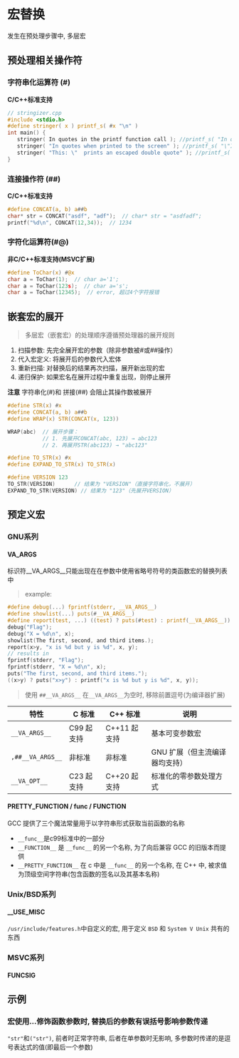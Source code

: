 # 宏替换

发生在预处理步骤中, 多层宏

## 预处理相关操作符

### 字符串化运算符 (#)

**C/C++标准支持**

```C
// stringizer.cpp
#include <stdio.h>
#define stringer( x ) printf_s( #x "\n" )
int main() {
   stringer( In quotes in the printf function call ); //printf_s( "In quotes in the printf function call" "\n" );
   stringer( "In quotes when printed to the screen" ); //printf_s( "\"In quotes when printed to the screen\"" "\n" );
   stringer( "This: \"  prints an escaped double quote" ); //printf_s( "\"This: \\\" prints an escaped double quote\"" "\n" );
}
```

### 连接操作符 (##)

**C/C++标准支持**

```c
#define CONCAT(a, b) a##b
char* str = CONCAT("asdf", "adf");  // char* str = "asdfadf";
printf("%d\n", CONCAT(12,34));  // 1234
```

### 字符化运算符(#@)

**非C/C++标准支持(MSVC扩展)**

```c
#define ToChar(x) #@x
char a = ToChar(1);  // char a='1';
char a = ToChar(123s);  // char a='s';
char a = ToChar(12345);  // error, 超过4个字符报错
```

## 嵌套宏的展开

> 多层宏（嵌套宏）的处理顺序遵循预处理器的展开规则

1. 扫描参数: 先完全展开宏的参数（除非参数被#或##操作）
2. 代入宏定义: 将展开后的参数代入宏体
3. 重新扫描: 对替换后的结果再次扫描，展开新出现的宏
4. 递归保护: 如果宏名在展开过程中重复出现，则停止展开

**注意** 字符串化(#)和 拼接(##) 会阻止其操作数被展开

```c
#define STR(x) #x
#define CONCAT(a, b) a##b
#define WRAP(x) STR(CONCAT(x, 123))

WRAP(abc)  // 展开步骤：
           // 1. 先展开CONCAT(abc, 123) → abc123
           // 2. 再展开STR(abc123) → "abc123"

#define TO_STR(x) #x
#define EXPAND_TO_STR(x) TO_STR(x)

#define VERSION 123
TO_STR(VERSION)      // 结果为 "VERSION"（直接字符串化，不展开）
EXPAND_TO_STR(VERSION) // 结果为 "123"（先展开VERSION）
```
## 预定义宏

### GNU系列

#### __VA_ARGS__

标识符__VA_ARGS__只能出现在在参数中使用省略号符号的类函数宏的替换列表中

> example:
```c
#define debug(...) fprintf(stderr, __VA_ARGS__)
#define showlist(...) puts(#__VA_ARGS__)
#define report(test, ...) ((test) ? puts(#test) : printf(__VA_ARGS__))
debug("Flag");
debug("X = %d\n", x);
showlist(The first, second, and third items.);
report(x>y, "x is %d but y is %d", x, y);
// results in
fprintf(stderr, "Flag");
fprintf(stderr, "X = %d\n", x);
puts("The first, second, and third items.");
((x>y) ? puts("x>y") : printf("x is %d but y is %d", x, y));
```

> 使用 `##__VA_ARGS__` 在`__VA_ARGS__`为空时, 移除前置逗号(为编译器扩展)

|特性	            |C 标准	            |C++ 标准	    |说明                           |
|-------------------|------------------|---------------|------------------------------|
|`__VA_ARGS__`	    |C99 起支持	        |C++11 起支持	|基本可变参数宏                  |
|`,##__VA_ARGS__`	|非标准	            |非标准	        |GNU 扩展（但主流编译器均支持）   |
|`__VA_OPT__`	    |C23 起支持	        |C++20 起支持	|标准化的零参数处理方式           |


#### __PRETTY_FUNCTION__ / __func__ / __FUNCTION__

GCC 提供了三个魔法常量用于以字符串形式获取当前函数的名称

- `__func__`是c99标准中的一部分
- `__FUNCTION__` 是 `__func__` 的另一个名称, 为了向后兼容 GCC 的旧版本而提供
- `__PRETTY_FUNCTION__` 在 c 中是 `__func__` 的另一个名称, 在 C++ 中, 被求值为顶级空间字符串(包含函数的签名以及其基本名称)

### Unix/BSD系列

#### __USE_MISC

`/usr/include/features.h`中自定义的宏, 用于定义 `BSD` 和 `System V Unix` 共有的东西

### MSVC系列

#### __FUNCSIG__

## 示例

### 宏使用...修饰函数参数时, 替换后的参数有误括号影响参数传递

`"str"`和`("str")`, 前者时正常字符串, 后者在单参数时无影响, 多参数时传递的是逗号表达式的值(即最后一个参数)